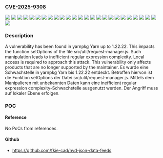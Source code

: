 ### [CVE-2025-9308](https://cve.mitre.org/cgi-bin/cvename.cgi?name=CVE-2025-9308)
![](https://img.shields.io/static/v1?label=Product&message=Yarn&color=blue)
![](https://img.shields.io/static/v1?label=Version&message=1.22.0%20&color=brightgreen)
![](https://img.shields.io/static/v1?label=Version&message=1.22.1%20&color=brightgreen)
![](https://img.shields.io/static/v1?label=Version&message=1.22.10%20&color=brightgreen)
![](https://img.shields.io/static/v1?label=Version&message=1.22.11%20&color=brightgreen)
![](https://img.shields.io/static/v1?label=Version&message=1.22.12%20&color=brightgreen)
![](https://img.shields.io/static/v1?label=Version&message=1.22.13%20&color=brightgreen)
![](https://img.shields.io/static/v1?label=Version&message=1.22.14%20&color=brightgreen)
![](https://img.shields.io/static/v1?label=Version&message=1.22.15%20&color=brightgreen)
![](https://img.shields.io/static/v1?label=Version&message=1.22.16%20&color=brightgreen)
![](https://img.shields.io/static/v1?label=Version&message=1.22.17%20&color=brightgreen)
![](https://img.shields.io/static/v1?label=Version&message=1.22.18%20&color=brightgreen)
![](https://img.shields.io/static/v1?label=Version&message=1.22.19%20&color=brightgreen)
![](https://img.shields.io/static/v1?label=Version&message=1.22.2%20&color=brightgreen)
![](https://img.shields.io/static/v1?label=Version&message=1.22.20%20&color=brightgreen)
![](https://img.shields.io/static/v1?label=Version&message=1.22.21%20&color=brightgreen)
![](https://img.shields.io/static/v1?label=Version&message=1.22.22%20&color=brightgreen)
![](https://img.shields.io/static/v1?label=Version&message=1.22.3%20&color=brightgreen)
![](https://img.shields.io/static/v1?label=Version&message=1.22.4%20&color=brightgreen)
![](https://img.shields.io/static/v1?label=Version&message=1.22.5%20&color=brightgreen)
![](https://img.shields.io/static/v1?label=Version&message=1.22.6%20&color=brightgreen)
![](https://img.shields.io/static/v1?label=Version&message=1.22.7%20&color=brightgreen)
![](https://img.shields.io/static/v1?label=Version&message=1.22.8%20&color=brightgreen)
![](https://img.shields.io/static/v1?label=Version&message=1.22.9%20&color=brightgreen)
![](https://img.shields.io/static/v1?label=Vulnerability&message=Inefficient%20Regular%20Expression%20Complexity&color=brightgreen)
![](https://img.shields.io/static/v1?label=Vulnerability&message=Resource%20Consumption&color=brightgreen)

### Description

A vulnerability has been found in yarnpkg Yarn up to 1.22.22. This impacts the function setOptions of the file src/util/request-manager.js. Such manipulation leads to inefficient regular expression complexity. Local access is required to approach this attack. This vulnerability only affects products that are no longer supported by the maintainer.
Es wurde eine Schwachstelle in yarnpkg Yarn bis 1.22.22 entdeckt. Betroffen hiervon ist die Funktion setOptions der Datei src/util/request-manager.js. Mittels dem Manipulieren mit unbekannten Daten kann eine inefficient regular expression complexity-Schwachstelle ausgenutzt werden. Der Angriff muss auf lokaler Ebene erfolgen.

### POC

#### Reference
No PoCs from references.

#### Github
- https://github.com/fkie-cad/nvd-json-data-feeds

